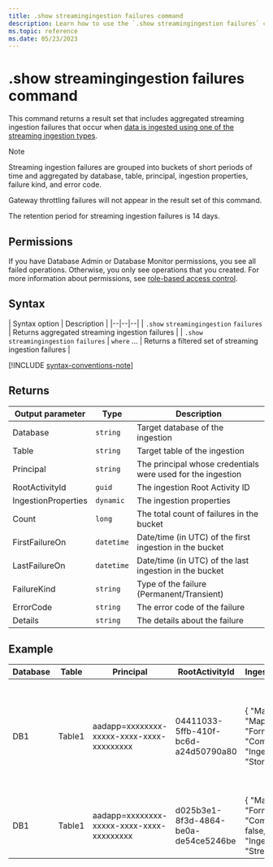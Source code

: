 ```yaml
---
title: .show streamingingestion failures command
description: Learn how to use the `.show streamingingestion failures` command to show streaming ingestion failures when data is ingested.
ms.topic: reference
ms.date: 05/23/2023
---
```


# .show streamingingestion failures command

This command returns a result set that includes aggregated streaming ingestion failures that occur when [data is ingested using one of the streaming ingestion types](/azure/data-explorer/ingest-data-streaming.md#choose-the-appropriate-streaming-ingestion-type).

> [!NOTE]
> Streaming ingestion failures are grouped into buckets of short periods of time and aggregated by database, table, principal, ingestion properties, failure kind, and error code.
>
> Gateway throttling failures will not appear in the result set of this command.
>
> The retention period for streaming ingestion failures is 14 days.

## Permissions

If you have Database Admin or Database Monitor permissions, you see all failed operations. Otherwise, you only see operations that you created. For more information about permissions, see [role-based access control](../access-control/role-based-access-control.md).

## Syntax

| Syntax option | Description |
|--|--|--|
| `.show` `streamingingestion` `failures` | Returns aggregated streaming ingestion failures |
| `.show` `streamingingestion` `failures` \| `where` ... | Returns a filtered set of streaming ingestion failures |

[!INCLUDE [syntax-conventions-note](../includes/syntax-conventions-note.md)]

## Returns

| Output parameter | Type | Description |
|--|--|--|
| Database | `string` | Target database of the ingestion |
| Table | `string` | Target table of the ingestion |
| Principal | `string` | The principal whosе credentials were used for the ingestion |
| RootActivityId | `guid` | The ingestion Root Activity ID |
| IngestionProperties | `dynamic` | The ingestion properties |
| Count | `long` | The total count of failures in the bucket |
| FirstFailureOn | `datetime` | Date/time (in UTC) of the first ingestion in the bucket |
| LastFailureOn | `datetime` | Date/time (in UTC) of the last ingestion in the bucket |
| FailureKind | `string` | Type of the failure (Permanent/Transient) |
| ErrorCode | `string` | The error code of the failure |
| Details | `string` | The details about the failure |

## Example

| Database | Table | Principal | RootActivityId | IngestionProperties | Count | FirstFailureOn | LastFailureOn | FailureKind | ErrorCode | Details |
|--|--|--|--|--|--|--|--|--|--|--|
| DB1 | Table1 | aadapp=xxxxxxxx-xxxxx-xxxx-xxxx-xxxxxxxxx | 04411033-5ffb-410f-bc6d-a24d50790a80 | { "Mapping": "Mapping_name", "Format": "Csv", "Compressed": true, "IngestionSource": "Storage" } | 2 | 2020-10-11 12:06:35.8362967 | 2020-10-11 12:06:35.8362967 | Transient | Kusto.DataNode.Exceptions.StreamingIngestionServiceException | Server error in performing streaming ingestion into xxxx : Can't determine row store for ingestion |
| DB1 | Table1 | aadapp=xxxxxxxx-xxxxx-xxxx-xxxx-xxxxxxxxx | d025b3e1-8f3d-4864-be0a-de54ce5246be | { "Mapping": null, "Format": "Csv", "Compressed": false, "IngestionSource": "Stream" } | 3 | 2020-10-11 12:07:40.8362967 | 2020-10-11 12:08:35.8362967 | Permanent | Kusto.DataNode.Exceptions.StreamingIngestionServiceException | Database metadata is unavailable. |
